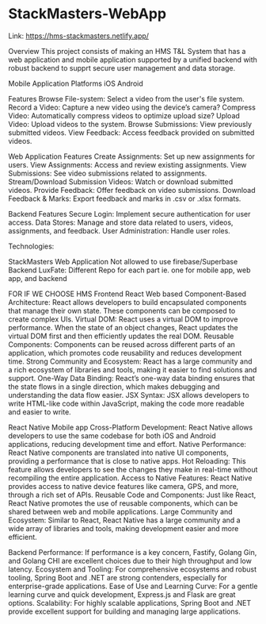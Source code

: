 # StackMasters-WebApp
Link: https://hms-stackmasters.netlify.app/

Overview
This project consists of making an HMS T&L System that has a web application and mobile application supported by a unified backend with robust backend to supprt secure user management and data storage.

Mobile Application
Platforms
iOS
Android

Features
Browse File-system: Select a video from the user's file system.
Record a Video: Capture a new video using the device’s camera?
Compress Video: Automatically compress videos to optimize upload size?
Upload Video: Upload videos to the system.
Browse Submissions: View previously submitted videos.
View Feedback: Access feedback provided on submitted videos.

Web Application
Features
Create Assignments: Set up new assignments for users.
View Assignments: Access and review existing assignments.
View Submissions: See video submissions related to assignments.
Stream/Download Submission Videos: Watch or download submitted videos.
Provide Feedback: Offer feedback on video submissions.
Download Feedback & Marks: Export feedback and marks in .csv or .xlsx formats.

Backend
Features
Secure Login: Implement secure authentication for user access.
Data Stores: Manage and store data related to users, videos, assignments, and feedback.
User Administration: Handle user roles.

Technologies:

StackMasters Web Application
Not allowed to use firebase/Superbase Backend
LuxFate:
Different Repo for each part ie. one for mobile app, web app, and backend

FOR IF WE CHOOSE HMS
Frontend
React Web based
Component-Based Architecture: React allows developers to build encapsulated components that manage their own state. These components can be composed to create complex UIs.
Virtual DOM: React uses a virtual DOM to improve performance. When the state of an object changes, React updates the virtual DOM first and then efficiently updates the real DOM.
Reusable Components: Components can be reused across different parts of an application, which promotes code reusability and reduces development time.
Strong Community and Ecosystem: React has a large community and a rich ecosystem of libraries and tools, making it easier to find solutions and support.
One-Way Data Binding: React’s one-way data binding ensures that the state flows in a single direction, which makes debugging and understanding the data flow easier.
JSX Syntax: JSX allows developers to write HTML-like code within JavaScript, making the code more readable and easier to write.

React Native Mobile app
Cross-Platform Development: React Native allows developers to use the same codebase for both iOS and Android applications, reducing development time and effort.
Native Performance: React Native components are translated into native UI components, providing a performance that is close to native apps.
Hot Reloading: This feature allows developers to see the changes they make in real-time without recompiling the entire application.
Access to Native Features: React Native provides access to native device features like camera, GPS, and more, through a rich set of APIs.
Reusable Code and Components: Just like React, React Native promotes the use of reusable components, which can be shared between web and mobile applications.
Large Community and Ecosystem: Similar to React, React Native has a large community and a wide array of libraries and tools, making development easier and more efficient.

Backend
Performance: If performance is a key concern, Fastify, Golang Gin, and Golang CHI are excellent choices due to their high throughput and low latency.
Ecosystem and Tooling: For comprehensive ecosystems and robust tooling, Spring Boot and .NET are strong contenders, especially for enterprise-grade applications.
Ease of Use and Learning Curve: For a gentle learning curve and quick development, Express.js and Flask are great options.
Scalability: For highly scalable applications, Spring Boot and .NET provide excellent support for building and managing large applications.

